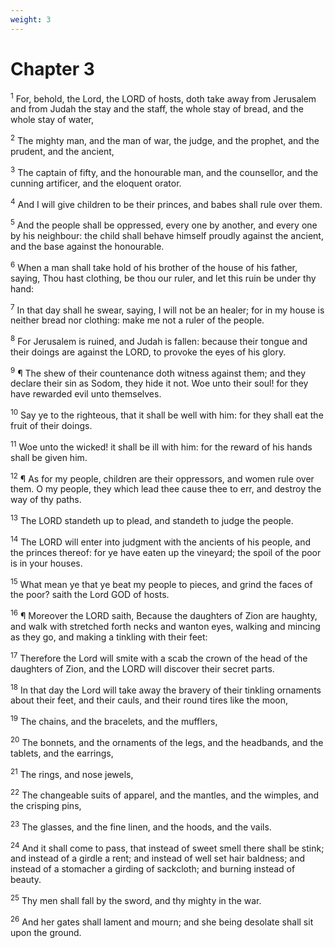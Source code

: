 ```yaml
---
weight: 3
---
```


# Chapter 3

<sup>1</sup> For, behold, the Lord, the LORD of hosts, doth take away from Jerusalem and from Judah the stay and the staff, the whole stay of bread, and the whole stay of water, 

<sup>2</sup> The mighty man, and the man of war, the judge, and the prophet, and the prudent, and the ancient, 

<sup>3</sup> The captain of fifty, and the honourable man, and the counsellor, and the cunning artificer, and the eloquent orator. 

<sup>4</sup> And I will give children to be their princes, and babes shall rule over them. 

<sup>5</sup> And the people shall be oppressed, every one by another, and every one by his neighbour: the child shall behave himself proudly against the ancient, and the base against the honourable. 

<sup>6</sup> When a man shall take hold of his brother of the house of his father, saying, Thou hast clothing, be thou our ruler, and let this ruin be under thy hand: 

<sup>7</sup> In that day shall he swear, saying, I will not be an healer; for in my house is neither bread nor clothing: make me not a ruler of the people. 

<sup>8</sup> For Jerusalem is ruined, and Judah is fallen: because their tongue and their doings are against the LORD, to provoke the eyes of his glory. 

<sup>9</sup> ¶ The shew of their countenance doth witness against them; and they declare their sin as Sodom, they hide it not. Woe unto their soul! for they have rewarded evil unto themselves. 

<sup>10</sup> Say ye to the righteous, that it shall be well with him: for they shall eat the fruit of their doings. 

<sup>11</sup> Woe unto the wicked! it shall be ill with him: for the reward of his hands shall be given him. 

<sup>12</sup> ¶ As for my people, children are their oppressors, and women rule over them. O my people, they which lead thee cause thee to err, and destroy the way of thy paths. 

<sup>13</sup> The LORD standeth up to plead, and standeth to judge the people. 

<sup>14</sup> The LORD will enter into judgment with the ancients of his people, and the princes thereof: for ye have eaten up the vineyard; the spoil of the poor is in your houses. 

<sup>15</sup> What mean ye that ye beat my people to pieces, and grind the faces of the poor? saith the Lord GOD of hosts. 

<sup>16</sup> ¶ Moreover the LORD saith, Because the daughters of Zion are haughty, and walk with stretched forth necks and wanton eyes, walking and mincing as they go, and making a tinkling with their feet: 

<sup>17</sup> Therefore the Lord will smite with a scab the crown of the head of the daughters of Zion, and the LORD will discover their secret parts. 

<sup>18</sup> In that day the Lord will take away the bravery of their tinkling ornaments about their feet, and their cauls, and their round tires like the moon, 

<sup>19</sup> The chains, and the bracelets, and the mufflers, 

<sup>20</sup> The bonnets, and the ornaments of the legs, and the headbands, and the tablets, and the earrings, 

<sup>21</sup> The rings, and nose jewels, 

<sup>22</sup> The changeable suits of apparel, and the mantles, and the wimples, and the crisping pins, 

<sup>23</sup> The glasses, and the fine linen, and the hoods, and the vails. 

<sup>24</sup> And it shall come to pass, that instead of sweet smell there shall be stink; and instead of a girdle a rent; and instead of well set hair baldness; and instead of a stomacher a girding of sackcloth; and burning instead of beauty. 

<sup>25</sup> Thy men shall fall by the sword, and thy mighty in the war. 

<sup>26</sup> And her gates shall lament and mourn; and she being desolate shall sit upon the ground. 


